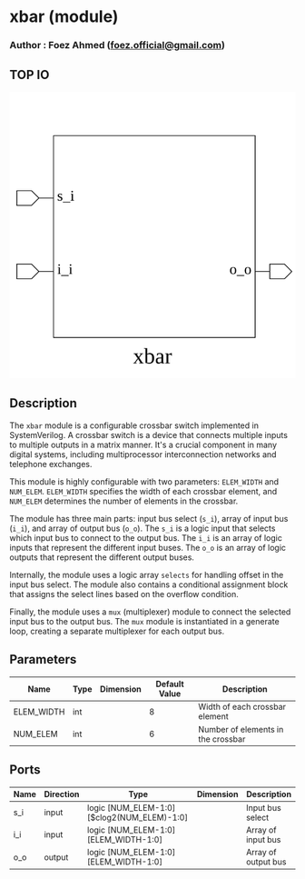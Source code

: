 # xbar (module)

### Author : Foez Ahmed (foez.official@gmail.com)

## TOP IO
<img src="./xbar_top.svg">

## Description

The `xbar` module is a configurable crossbar switch implemented in SystemVerilog. A crossbar switch
is a device that connects multiple inputs to multiple outputs in a matrix manner. It's a crucial
component in many digital systems, including multiprocessor interconnection networks and telephone
exchanges.

This module is highly configurable with two parameters: `ELEM_WIDTH` and `NUM_ELEM`. `ELEM_WIDTH`
specifies the width of each crossbar element, and `NUM_ELEM` determines the number of elements in
the crossbar.

The module has three main parts: input bus select (`s_i`), array of input bus (`i_i`), and array of
output bus (`o_o`). The `s_i` is a logic input that selects which input bus to connect to the output
bus. The `i_i` is an array of logic inputs that represent the different input buses. The `o_o` is an
array of logic outputs that represent the different output buses.

Internally, the module uses a logic array `selects` for handling offset in the input bus select. The
module also contains a conditional assignment block that assigns the select lines based on the
overflow condition.

Finally, the module uses a `mux` (multiplexer) module to connect the selected input bus to the
output bus. The `mux` module is instantiated in a generate loop, creating a separate multiplexer for
each output bus.

## Parameters
|Name|Type|Dimension|Default Value|Description|
|-|-|-|-|-|
|ELEM_WIDTH|int||8|Width of each crossbar element|
|NUM_ELEM|int||6|Number of elements in the crossbar|

## Ports
|Name|Direction|Type|Dimension|Description|
|-|-|-|-|-|
|s_i|input|logic [NUM_ELEM-1:0][$clog2(NUM_ELEM)-1:0]||Input bus select|
|i_i|input|logic [NUM_ELEM-1:0][ELEM_WIDTH-1:0]||Array of input bus|
|o_o|output|logic [NUM_ELEM-1:0][ELEM_WIDTH-1:0]||Array of output bus|
